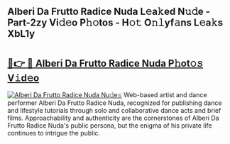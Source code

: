 ## Alberi Da Frutto Radice Nuda L𝚎a𝚔ed N𝚞𝚍e - Part-2zy Vi𝚍𝚎o P𝚑𝚘tos - H𝚘𝚝 O𝚗𝚕yf𝚊ns L𝚎a𝚔s XbL1y

# <h2><a href="http://kf5f3fk.oniu.top/?m=Alberi+Da+Frutto+Radice+Nuda">🔗👉 🔴 Alberi Da Frutto Radice Nuda P𝚑ot𝚘𝚜 V𝚒d𝚎o</a></h2>

[![Alberi Da Frutto Radice Nuda Nu𝚍e𝚜](https://i.imgur.com/0qMVB7G.gif)](http://kf5f3fk.oniu.top/?m=Alberi+Da+Frutto+Radice+Nuda)
Web-based artist and dance performer Alberi Da Frutto Radice Nuda, recognized for publishing dance and lifestyle tutorials through solo and collaborative dance acts and brief films. Approachability and authenticity are the cornerstones of Alberi Da Frutto Radice Nuda's public persona, but the enigma of his private life continues to intrigue the public.  
